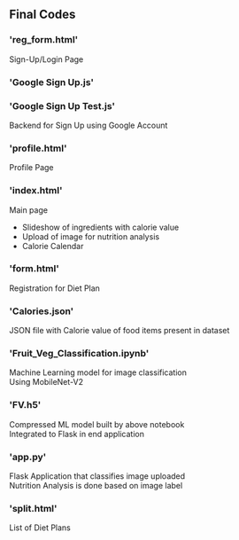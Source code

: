 ## Final Codes

### 'reg_form.html'  
Sign-Up/Login Page  

### 'Google Sign Up.js'
### 'Google Sign Up Test.js'
Backend for Sign Up using Google Account

### 'profile.html'
Profile Page

### 'index.html'
Main page  
- Slideshow of ingredients with calorie value
- Upload of image for nutrition analysis
- Calorie Calendar

### 'form.html'
Registration for Diet Plan

### 'Calories.json'
JSON file with Calorie value of food items present in dataset

### 'Fruit_Veg_Classification.ipynb'
Machine Learning model for image classification  
Using MobileNet-V2

### 'FV.h5'
Compressed ML model built by above notebook  
Integrated to Flask in end application

### 'app.py'
Flask Application that classifies image uploaded  
Nutrition Analysis is done based on image label

### 'split.html'
List of Diet Plans
